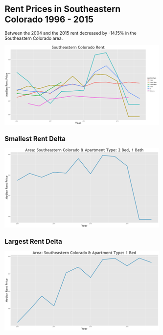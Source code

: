 Rent Prices in Southeastern Colorado 1996 - 2015
================

Between the 2004 and the 2015 rent decreased by -14.15% in the Southeastern Colorado area.

![](../images/southeasterncolorado.png)

Smallest Rent Delta
-------------------

![](../images/rentDecrease/southeasterncolorado.png)

Largest Rent Delta
------------------

![](../images/rentIncrease/southeasterncolorado.png)
